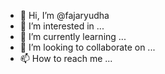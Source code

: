 - 👋 Hi, I’m @fajaryudha
- 👀 I’m interested in ...
- 🌱 I’m currently learning ...
- 💞️ I’m looking to collaborate on ...
- 📫 How to reach me ...

<!---
fajaryudha/fajaryudha is a ✨ special ✨ repository because its `README.md` (this file) appears on your GitHub profile.
You can click the Preview link to take a look at your changes.
--->
